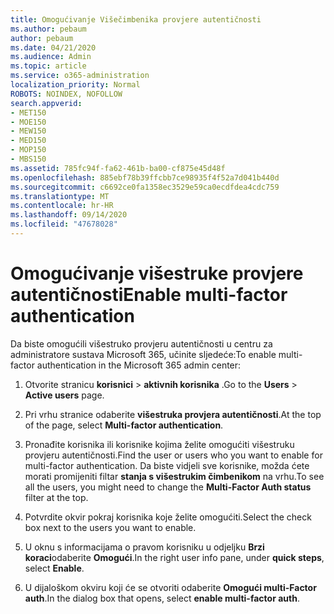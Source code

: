 ```yaml
---
title: Omogućivanje Višečimbenika provjere autentičnosti
ms.author: pebaum
author: pebaum
ms.date: 04/21/2020
ms.audience: Admin
ms.topic: article
ms.service: o365-administration
localization_priority: Normal
ROBOTS: NOINDEX, NOFOLLOW
search.appverid:
- MET150
- MOE150
- MEW150
- MED150
- MOP150
- MBS150
ms.assetid: 785fc94f-fa62-461b-ba00-cf875e45d48f
ms.openlocfilehash: 885ebf78b39ffcbb7ce98935f4f52a7d041b440d
ms.sourcegitcommit: c6692ce0fa1358ec3529e59ca0ecdfdea4cdc759
ms.translationtype: MT
ms.contentlocale: hr-HR
ms.lasthandoff: 09/14/2020
ms.locfileid: "47678028"
---
```

# <a name="enable-multi-factor-authentication"></a><span data-ttu-id="d94a1-102">Omogućivanje višestruke provjere autentičnosti</span><span class="sxs-lookup"><span data-stu-id="d94a1-102">Enable multi-factor authentication</span></span>

<span data-ttu-id="d94a1-103">Da biste omogućili višestruko provjeru autentičnosti u centru za administratore sustava Microsoft 365, učinite sljedeće:</span><span class="sxs-lookup"><span data-stu-id="d94a1-103">To enable multi-factor authentication in the Microsoft 365 admin center:</span></span>

1. <span data-ttu-id="d94a1-104">Otvorite stranicu **korisnici** \> **aktivnih korisnika** .</span><span class="sxs-lookup"><span data-stu-id="d94a1-104">Go to the **Users** \> **Active users** page.</span></span>
    
2. <span data-ttu-id="d94a1-105">Pri vrhu stranice odaberite **višestruka provjera autentičnosti**.</span><span class="sxs-lookup"><span data-stu-id="d94a1-105">At the top of the page, select **Multi-factor authentication**.</span></span> 
    
3. <span data-ttu-id="d94a1-106">Pronađite korisnika ili korisnike kojima želite omogućiti višestruku provjeru autentičnosti.</span><span class="sxs-lookup"><span data-stu-id="d94a1-106">Find the user or users who you want to enable for multi-factor authentication.</span></span> <span data-ttu-id="d94a1-107">Da biste vidjeli sve korisnike, možda ćete morati promijeniti filtar **stanja s višestrukim čimbenikom** na vrhu.</span><span class="sxs-lookup"><span data-stu-id="d94a1-107">To see all the users, you might need to change the **Multi-Factor Auth status** filter at the top.</span></span>
    
4. <span data-ttu-id="d94a1-108">Potvrdite okvir pokraj korisnika koje želite omogućiti.</span><span class="sxs-lookup"><span data-stu-id="d94a1-108">Select the check box next to the users you want to enable.</span></span>
    
5.  <span data-ttu-id="d94a1-109">U oknu s informacijama o pravom korisniku u odjeljku **Brzi koraci**odaberite **Omogući**.</span><span class="sxs-lookup"><span data-stu-id="d94a1-109">In the right user info pane, under **quick steps**, select **Enable**.</span></span> 
    
6. <span data-ttu-id="d94a1-110">U dijaloškom okviru koji će se otvoriti odaberite **Omogući multi-Factor auth**.</span><span class="sxs-lookup"><span data-stu-id="d94a1-110">In the dialog box that opens, select **enable multi-factor auth**.</span></span> 
    

